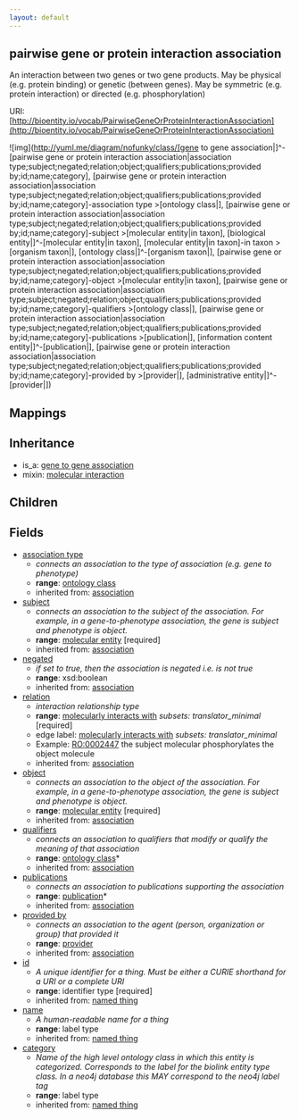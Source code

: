 ```yaml
---
layout: default
---
```


## pairwise gene or protein interaction association


An interaction between two genes or two gene products. May be physical (e.g. protein binding) or genetic (between genes). May be symmetric (e.g. protein interaction) or directed (e.g. phosphorylation)

URI: [http://bioentity.io/vocab/PairwiseGeneOrProteinInteractionAssociation](http://bioentity.io/vocab/PairwiseGeneOrProteinInteractionAssociation)


![img](http://yuml.me/diagram/nofunky/class/[gene to gene association|]^-[pairwise gene or protein interaction association|association type;subject;negated;relation;object;qualifiers;publications;provided by;id;name;category], [pairwise gene or protein interaction association|association type;subject;negated;relation;object;qualifiers;publications;provided by;id;name;category]-association type >[ontology class|], [pairwise gene or protein interaction association|association type;subject;negated;relation;object;qualifiers;publications;provided by;id;name;category]-subject >[molecular entity|in taxon], [biological entity|]^-[molecular entity|in taxon], [molecular entity|in taxon]-in taxon >[organism taxon|], [ontology class|]^-[organism taxon|], [pairwise gene or protein interaction association|association type;subject;negated;relation;object;qualifiers;publications;provided by;id;name;category]-object >[molecular entity|in taxon], [pairwise gene or protein interaction association|association type;subject;negated;relation;object;qualifiers;publications;provided by;id;name;category]-qualifiers >[ontology class|], [pairwise gene or protein interaction association|association type;subject;negated;relation;object;qualifiers;publications;provided by;id;name;category]-publications >[publication|], [information content entity|]^-[publication|], [pairwise gene or protein interaction association|association type;subject;negated;relation;object;qualifiers;publications;provided by;id;name;category]-provided by >[provider|], [administrative entity|]^-[provider|])
## Mappings


## Inheritance

 *  is_a: [gene to gene association](GeneToGeneAssociation.html)
 *  mixin: [molecular interaction](MolecularInteraction.html)

## Children



## Fields

 * [association type](association_type.html)
    * _connects an association to the type of association (e.g. gene to phenotype)_
    * __range__: [ontology class](OntologyClass.html)
    * inherited from: [association](Association.html)
 * [subject](subject.html)
    * _connects an association to the subject of the association. For example, in a gene-to-phenotype association, the gene is subject and phenotype is object._
    * __range__: [molecular entity](MolecularEntity.html) [required]
    * inherited from: [association](Association.html)
 * [negated](negated.html)
    * _if set to true, then the association is negated i.e. is not true_
    * __range__: xsd:boolean
    * inherited from: [association](Association.html)
 * [relation](relation.html)
    * _interaction relationship type_
    * __range__: [molecularly interacts with](molecularly_interacts_with.html) *subsets: translator_minimal* [required]
    * edge label: [molecularly interacts with](molecularly_interacts_with.html) *subsets: translator_minimal*
    * Example: [RO:0002447](http://purl.obolibrary.org/obo/RO_0002447) the subject molecular phosphorylates the object molecule
    * inherited from: [association](Association.html)
 * [object](object.html)
    * _connects an association to the object of the association. For example, in a gene-to-phenotype association, the gene is subject and phenotype is object._
    * __range__: [molecular entity](MolecularEntity.html) [required]
    * inherited from: [association](Association.html)
 * [qualifiers](qualifiers.html)
    * _connects an association to qualifiers that modify or qualify the meaning of that association_
    * __range__: [ontology class](OntologyClass.html)*
    * inherited from: [association](Association.html)
 * [publications](publications.html)
    * _connects an association to publications supporting the association_
    * __range__: [publication](Publication.html)*
    * inherited from: [association](Association.html)
 * [provided by](provided_by.html)
    * _connects an association to the agent (person, organization or group) that provided it_
    * __range__: [provider](Provider.html)
    * inherited from: [association](Association.html)
 * [id](id.html)
    * _A unique identifier for a thing. Must be either a CURIE shorthand for a URI or a complete URI_
    * __range__: identifier type [required]
    * inherited from: [named thing](NamedThing.html)
 * [name](name.html)
    * _A human-readable name for a thing_
    * __range__: label type
    * inherited from: [named thing](NamedThing.html)
 * [category](category.html)
    * _Name of the high level ontology class in which this entity is categorized. Corresponds to the label for the biolink entity type class. In a neo4j database this MAY correspond to the neo4j label tag_
    * __range__: label type
    * inherited from: [named thing](NamedThing.html)
